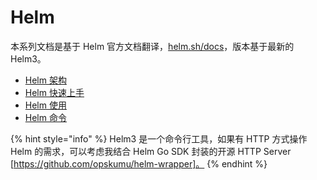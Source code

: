 # Helm

本系列文档是基于 Helm 官方文档翻译，[helm.sh/docs](https://helm.sh/docs/)，版本基于最新的 Helm3。

+ [Helm 架构](k8s/helm-arch.md)
+ [Helm 快速上手](k8s/helm-quickstart.md)
+ [Helm 使用](k8s/helm-using.md)
+ [Helm 命令](k8s/helm-command.md)

{% hint style="info" %}
Helm3 是一个命令行工具，如果有 HTTP 方式操作 Helm 的需求，可以考虑我结合 Helm Go SDK 封装的开源 HTTP Server [https://github.com/opskumu/helm-wrapper]。
{% endhint %}
